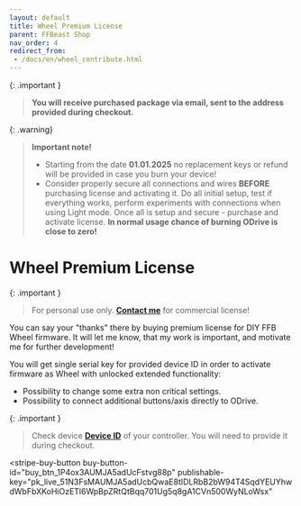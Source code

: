 ```yaml
---
layout: default
title: Wheel Premium License
parent: FFBeast Shop
nav_order: 4
redirect_from:
 - /docs/en/wheel_contribute.html
---
```


{: .important }
> **You will receive purchased package via email, sent to the address provided during checkout.**

{: .warning}
> **Important note!**
>
>- Starting from the date **01.01.2025** no replacement keys or refund will be provided in case you burn your device!
>- Consider properly secure all connections and wires **BEFORE** purchasing license and activating it.
> Do all initial setup, test if everything works, perform experiments with connections when using Light mode. Once all is setup and secure -
> purchase and activate license. **In normal usage chance of burning ODrive is close to zero!**
 
# Wheel Premium License

{: .important }
> For personal use only. <a href="mailto:ffbeast.devices@gmail.com"><b>Contact me</b></a> for commercial license!

You can say your "thanks" there by buying premium license for DIY FFB Wheel firmware.
It will let me know, that my work is important, and motivate me for further development!

You will get single serial key for provided device ID in order to activate firmware as Wheel with unlocked extended functionality:

- Possibility to change some extra non critical settings.
- Possibility to connect additional buttons/axis directly to ODrive.

{: .important }
> Check device [**Device ID**](ffbeast_setup_license.html) of your controller. You will need to provide it during checkout.

<script async
  src="https://js.stripe.com/v3/buy-button.js">
</script>

<stripe-buy-button
buy-button-id="buy_btn_1P4ox3AUMJA5adUcFstvg88p"
publishable-key="pk_live_51N3FsMAUMJA5adUcbQwaE8tIDLRbB2bW94T4SqdYEUYhwdWbFbXKoHiOzETl6WpBpZRtQtBqq701Ug5q8gA1CVn500WyNLoWsx"
></stripe-buy-button>

